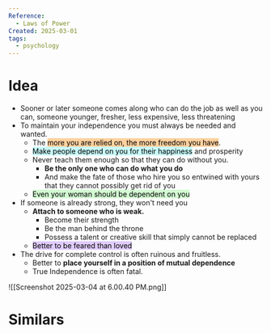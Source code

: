 ```yaml
---
Reference:
  - Laws of Power
Created: 2025-03-01
tags:
  - psychology
---
```

# Idea

* Sooner or later someone comes along who can do the job as well as you can, someone younger, fresher, less expensive, less threatening
* To maintain your independence you must always be needed and wanted.
	* The <mark style="background: #FFB86CA6;">more you are relied on, the more freedom you have</mark>.
	* <mark style="background: #ABF7F7A6;">Make people depend on you for their happiness</mark> and prosperity
	* Never teach them enough so that they can do without you.
		* **Be the only one who can do what you do**
		* And make the fate of those who hire you so entwined with yours that they cannot possibly get rid of you
	* <mark style="background: #BBFABBA6;">Even your woman should be dependent on you</mark>
* If someone is already strong, they won't need you
	* **Attach to someone who is weak.**
		* Become their strength
		* Be the man behind the throne
		* Possess a talent or creative skill that simply cannot be replaced
	* <mark style="background: #D2B3FFA6;">Better to be feared than loved</mark>
* The drive for complete control is often ruinous and fruitless.
	* Better to **place yourself in a position of mutual dependence**
	* True Independence is often fatal.

![[Screenshot 2025-03-04 at 6.00.40 PM.png]]


# Similars

